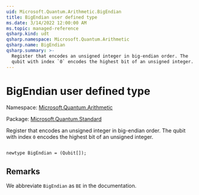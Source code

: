 ```yaml
---
uid: Microsoft.Quantum.Arithmetic.BigEndian
title: BigEndian user defined type
ms.date: 3/14/2022 12:00:00 AM
ms.topic: managed-reference
qsharp.kind: udt
qsharp.namespace: Microsoft.Quantum.Arithmetic
qsharp.name: BigEndian
qsharp.summary: >-
  Register that encodes an unsigned integer in big-endian order. The
  qubit with index `0` encodes the highest bit of an unsigned integer.
---
```


# BigEndian user defined type

Namespace: [Microsoft.Quantum.Arithmetic](xref:Microsoft.Quantum.Arithmetic)

Package: [Microsoft.Quantum.Standard](https://nuget.org/packages/Microsoft.Quantum.Standard)


Register that encodes an unsigned integer in big-endian order. Thequbit with index `0` encodes the highest bit of an unsigned integer.

```qsharp

newtype BigEndian = (Qubit[]);
```



## Remarks

We abbreviate `BigEndian` as `BE` in the documentation.